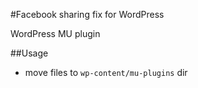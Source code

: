 #Facebook sharing fix for WordPress

WordPress MU plugin

##Usage
* move files to `wp-content/mu-plugins` dir